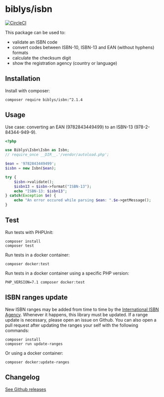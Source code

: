 # biblys/isbn

[![CircleCI](https://circleci.com/gh/biblys/isbn.svg?style=shield)](https://circleci.com/gh/biblys/isbn)

This package can be used to:

- validate an ISBN code
- convert codes between ISBN-10, ISBN-13 and EAN (without hyphens) formats
- calculate the checksum digit
- show the registration agency (country or language)

## Installation

Install with composer:

```console
composer require biblys/isbn:^2.1.4
```

## Usage

Use case: converting an EAN (9782843449499) to an ISBN-13 (978-2-84344-949-9).

```php
<?php

use Biblys\Isbn\Isbn as Isbn;
// require_once __DIR__.'/vendor/autoload.php';

$ean = '9782843449499';
$isbn = new Isbn($ean);

try {
    $isbn->validate();
    $isbn13 = $isbn->format("ISBN-13");
    echo "ISBN-13: $isbn13";
} catch(Exception $e) {
    echo "An error occured while parsing $ean: ".$e->getMessage();
}
```

## Test

Run tests with PHPUnit:

```console
composer install
composer test
```

Run tests in a docker container:

```console
composer docker:test
```

Run tests in a docker container using a specific PHP version:

```console
PHP_VERSION=7.1 composer docker:test
```

## ISBN ranges update

New ISBN ranges may be added from time to time by the
[International ISBN Agency](https://www.isbn-international.org/). Whenever it
happens, this library must be updated. If a range update is necessary, please
open an issue on Github.
You can also open a pull request after updating the ranges your self with the
following commands:

```console
composer install
composer run update-ranges
```

Or using a docker container:

```console
composer docker:update-ranges
```

## Changelog

[See Github releases](https://github.com/biblys/isbn/releases)
